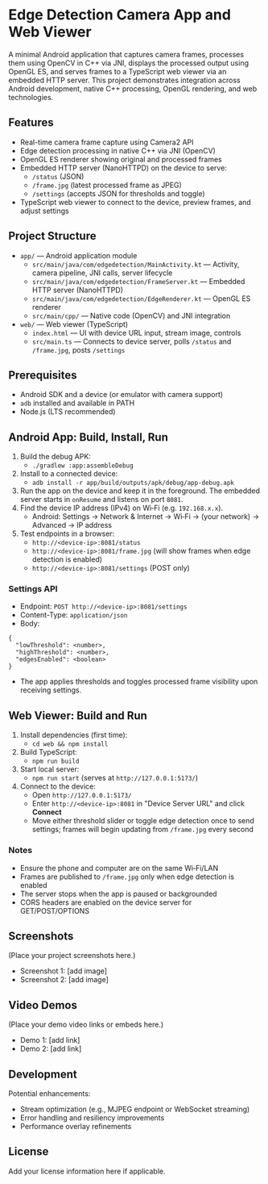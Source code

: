 # Edge Detection Camera App and Web Viewer

A minimal Android application that captures camera frames, processes them using OpenCV in C++ via JNI, displays the processed output using OpenGL ES, and serves frames to a TypeScript web viewer via an embedded HTTP server. This project demonstrates integration across Android development, native C++ processing, OpenGL rendering, and web technologies.

## Features
- Real-time camera frame capture using Camera2 API
- Edge detection processing in native C++ via JNI (OpenCV)
- OpenGL ES renderer showing original and processed frames
- Embedded HTTP server (NanoHTTPD) on the device to serve:
  - `/status` (JSON)
  - `/frame.jpg` (latest processed frame as JPEG)
  - `/settings` (accepts JSON for thresholds and toggle)
- TypeScript web viewer to connect to the device, preview frames, and adjust settings

## Project Structure
- `app/` — Android application module
  - `src/main/java/com/edgedetection/MainActivity.kt` — Activity, camera pipeline, JNI calls, server lifecycle
  - `src/main/java/com/edgedetection/FrameServer.kt` — Embedded HTTP server (NanoHTTPD)
  - `src/main/java/com/edgedetection/EdgeRenderer.kt` — OpenGL ES renderer
  - `src/main/cpp/` — Native code (OpenCV) and JNI integration
- `web/` — Web viewer (TypeScript)
  - `index.html` — UI with device URL input, stream image, controls
  - `src/main.ts` — Connects to device server, polls `/status` and `/frame.jpg`, posts `/settings`

## Prerequisites
- Android SDK and a device (or emulator with camera support)
- `adb` installed and available in PATH
- Node.js (LTS recommended)

## Android App: Build, Install, Run
1. Build the debug APK:
   - `./gradlew :app:assembleDebug`
2. Install to a connected device:
   - `adb install -r app/build/outputs/apk/debug/app-debug.apk`
3. Run the app on the device and keep it in the foreground. The embedded server starts in `onResume` and listens on port `8081`.
4. Find the device IP address (IPv4) on Wi‑Fi (e.g. `192.168.x.x`).
   - Android: Settings → Network & Internet → Wi‑Fi → (your network) → Advanced → IP address
5. Test endpoints in a browser:
   - `http://<device-ip>:8081/status`
   - `http://<device-ip>:8081/frame.jpg` (will show frames when edge detection is enabled)
   - `http://<device-ip>:8081/settings` (POST only)

### Settings API
- Endpoint: `POST http://<device-ip>:8081/settings`
- Content-Type: `application/json`
- Body:
```
{
  "lowThreshold": <number>,
  "highThreshold": <number>,
  "edgesEnabled": <boolean>
}
```
- The app applies thresholds and toggles processed frame visibility upon receiving settings.

## Web Viewer: Build and Run
1. Install dependencies (first time):
   - `cd web && npm install`
2. Build TypeScript:
   - `npm run build`
3. Start local server:
   - `npm run start` (serves at `http://127.0.0.1:5173/`)
4. Connect to the device:
   - Open `http://127.0.0.1:5173/`
   - Enter `http://<device-ip>:8081` in "Device Server URL" and click **Connect**
   - Move either threshold slider or toggle edge detection once to send settings; frames will begin updating from `/frame.jpg` every second

### Notes
- Ensure the phone and computer are on the same Wi‑Fi/LAN
- Frames are published to `/frame.jpg` only when edge detection is enabled
- The server stops when the app is paused or backgrounded
- CORS headers are enabled on the device server for GET/POST/OPTIONS

## Screenshots
(Place your project screenshots here.)
- Screenshot 1: [add image]
- Screenshot 2: [add image]

## Video Demos
(Place your demo video links or embeds here.)
- Demo 1: [add link]
- Demo 2: [add link]

## Development
Potential enhancements:
- Stream optimization (e.g., MJPEG endpoint or WebSocket streaming)
- Error handling and resiliency improvements
- Performance overlay refinements

## License
Add your license information here if applicable.